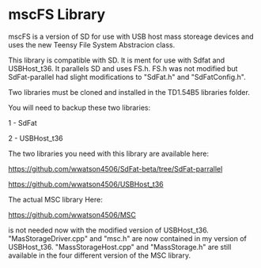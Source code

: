 # mscFS Library

mscFS is a version of SD for use with USB host mass storeage devices and uses the new Teensy File System Abstracion class.

This library is compatible with SD. It is ment for use with Sdfat and USBHost_t36. It parallels SD and uses FS.h.
FS.h was not modified but SdFat-parallel had slight modifications to "SdFat.h" and "SdFatConfig.h".

Two libraries must be cloned and installed in the TD1.54B5 libraries folder.

You will need to backup these two libraries:

1 - SdFat

2 - USBHost_t36

The two libraries you need with this library are available here:

https://github.com/wwatson4506/SdFat-beta/tree/SdFat-parrallel

https://github.com/wwatson4506/USBHost_t36

The actual MSC library Here:

https://github.com/wwatson4506/MSC

is not needed now with the modified version of USBHost_t36. "MasStorageDriver.cpp" and "msc.h" are now contained in my version of USBHost_t36. "MassStorageHost.cpp" and "MassStorage.h" are still available in the four different version of the MSC library.
